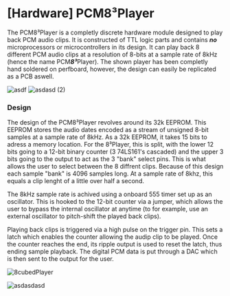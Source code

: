 # [Hardware] PCM8³Player
The PCM8³Player is a completly discrete hardware module designed to play back PCM audio clips. It is constructed of TTL logic parts and contains ***no*** microprocessors or microcontrollers in its design. It can play back 8 different PCM audio clips at a resolution of 8-bits at a sample rate of 8kHz (hence the name PCM***8³***Player). The shown player has been completly hand soldered on perfboard, however, the design can easily be replicated as a PCB aswell.

![asdf](https://user-images.githubusercontent.com/17792367/136730472-d3723425-0bc8-43a6-8f51-a039c1a7663e.jpg)
![asdasd (2)](https://user-images.githubusercontent.com/17792367/136730481-324cb973-8789-4cba-b0d9-a50652f755bc.jpg)

### Design
The design of the PCM8³Player revolves around its 32k EEPROM. This EEPROM stores the audio dates encoded as a stream of unsigned 8-bit samples at a sample rate of 8kHz. As a 32k EEPROM, it takes 15 bits to adress a memory location. For the 8³Player, this is split, with the lower 12 bits going to a 12-bit binary counter (3 74LS161's cascaded) and the upper 3 bits going to the output to act as the 3 "bank" select pins. This is what allows the user to select between the 8 diffrent clips. Because of this design each sample "bank" is 4096 samples long. At a sample rate of 8khz, this equals a clip lenght of a little over half a second. 

The 8kHz sample rate is achived using a onboard 555 timer set up as an oscillator. This is hooked to the 12-bit counter via a jumper, which allows the user to bypass the internal oscillator at anytime (to for example, use an external oscillator to pitch-shift the played back clips). 

Playing back clips is triggered via a high pulse on the trigger pin. This sets a latch which enables the counter allowing the audip clip to be played. Once the counter reaches the end, its ripple output is used to reset the latch, thus ending sample playback. The digital PCM data is put through a DAC which is then sent to the output for the user.

![8cubedPlayer](https://user-images.githubusercontent.com/17792367/136813825-6187d8ff-2bd1-4b45-9fb4-2fe39431ac7b.png)


![asdasdasd](https://user-images.githubusercontent.com/17792367/136730482-9491715f-46de-4d10-a8ca-2c18980ad210.jpg)
